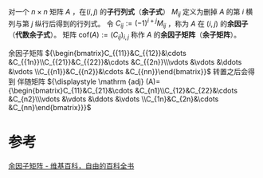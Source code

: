 

对一个 $n\times n$ 矩阵 $A$ ，在$(i,j)$ 的**子行列式**（**余子式**） $M_{{ij}}$ 定义为删掉 $A$ 的第 $i$ 横列与第 $j$ 纵行后得到的行列式。
令 $C_{{ij}}:=(-1)^{{i+j}}M_{{ij}}$ ，称为 $A$ 在 $(i,j)$ 的**余因子**（**代数余子式**）。
矩阵 ${\mathrm  {cof}}(A):=(C_{{ij}})_{{i,j}}$ 称作 $A$ 的**余因子矩阵**（**余子矩阵**）。



余因子矩阵 ${\begin{bmatrix}C_{{11}}&C_{{12}}&\cdots &C_{{1n}}\\C_{{21}}&C_{{22}}&\cdots &C_{{2n}}\\\vdots &\vdots &\ddots &\vdots \\C_{{n1}}&C_{{n2}}&\cdots &C_{{nn}}\end{bmatrix}}$ 
转置之后会得到 伴随矩阵 ${\displaystyle \mathrm {adj} (A)={\begin{bmatrix}C_{11}&C_{21}&\cdots &C_{n1}\\C_{12}&C_{22}&\cdots &C_{n2}\\\vdots &\vdots &\ddots &\vdots \\C_{1n}&C_{2n}&\cdots &C_{nn}\end{bmatrix}}}$


# 参考
[余因子矩阵 - 维基百科，自由的百科全书](https://zh.wikipedia.org/zh-cn/%E9%A4%98%E5%9B%A0%E5%AD%90%E7%9F%A9%E9%99%A3)
